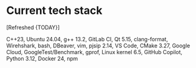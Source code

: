 # Current tech stack

[Refreshed {TODAY}]

C++23, Ubuntu 24.04, g++ 13.2, GitLab CI, Qt 5.15, clang-format, Wirehshark, bash, DBeaver, vim, pjsip 2.14, VS Code, CMake 3.27, Google Cloud, GoogleTest/Benchmark, gprof, Linux kernel 6.5, GitHub Copilot, Python 3.12, Docker 24, npm

